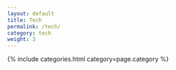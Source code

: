 ```yaml
---
layout: default
title: Tech
permalink: /tech/
category: tech
weight: 3
---
```


{% include categories.html category=page.category %}
